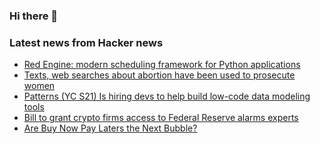 ### Hi there 👋

<!--
**arashid-sh/arashid-sh** is a ✨ _special_ ✨ repository because its `README.md` (this file) appears on your GitHub profile.

Here are some ideas to get you started:

- 🔭 I’m currently working on ...
- 🌱 I’m currently learning ...
- 👯 I’m looking to collaborate on ...
- 🤔 I’m looking for help with ...
- 💬 Ask me about ...
- 📫 How to reach me: ...
- 😄 Pronouns: ...
- ⚡ Fun fact: ...
-->

### Latest news from Hacker news
<!-- BLOG-POST-LIST:START -->
- [Red Engine: modern scheduling framework for Python applications](https://red-engine.readthedocs.io/en/stable/index.html)
- [Texts, web searches about abortion have been used to prosecute women](https://www.washingtonpost.com/technology/2022/07/03/abortion-data-privacy-prosecution/)
- [Patterns &lpar;YC S21&rpar; Is hiring devs to help build low-code data modeling tools](https://www.ycombinator.com/companies/patterns)
- [Bill to grant crypto firms access to Federal Reserve alarms experts](https://www.washingtonpost.com/business/2022/07/03/crypto-banks-risk-lummis/)
- [Are Buy Now Pay Laters the Next Bubble?](https://www.crresearch.com/blog/buy_now_pay_later_statistics)
<!-- BLOG-POST-LIST:END -->

